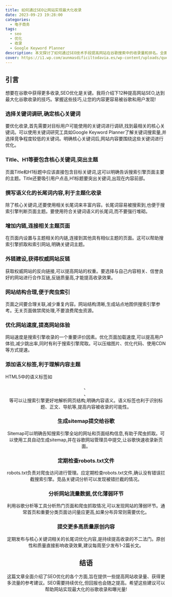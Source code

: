 ```yaml
---
title: 如何通过SEO让网站实现最大化收录
date: 2023-09-23 19:28:00
categories:
  - 电子商务
tags:
  - seo
  - 优化
  - 收录
  - Google Keyword Planner
description: 本文探讨了如何通过SEO技术手段提高网站在谷歌搜索中的收录量和排名。全面介绍了SEO收录量最大化的策略思路,为网站提供了提升搜索引擎曝光的参考。
cover: https://i1.wp.com/aunmasdificiltodavia.es/wp-content/uploads/que-es-SEO-01.jpg?fit=1062%2C620&ssl=1
---
```


## 引言

想要在谷歌中获得更多收录,SEO优化是关键。我将介绍下12种提高网站SEO,达到最大化谷歌收录的技巧。掌握这些技巧,让您的内容更容易被谷歌和用户发现!

### 选择关键词调研,确定核心关键词

要优化收录,首先需要对目标用户可能使用的关键词进行调研,找到最相关的核心关键词。可以使用关键词研究工具如Google Keyword Planner了解关键词搜索量,并选择竞争程度较低的关键词。明确核心关键词后,网站内容要围绕这些关键词进行优化。

### Title、H1等要包含核心关键词,突出主题

页面Title和H1标题中应该直接包含目标关键词,这可以明确告诉搜索引擎页面主要的主题。Title还要吸引用户点击,H1标题要突出关键词,出现在内容前部。

### 撰写语义化的长尾词内容,利于主题化收录 

除了核心关键词,还要使用相关长尾词来丰富内容。长尾词容易被搜索到,也便于搜索引擎判断页面主题。要使用符合关键词语义的长尾词,而不要强行堆砌。

### 增加内链,连接相关主题页面 

在页面内设置与主题相关的内链,连接到其他具有相似主题的页面。这可以帮助搜索引擎抓取和索引网站,明确关键词主题。

### 外链建设,获得权威网站反链

获取权威网站的反向链接,可以提高网站的权重。要选择与自己内容相关、信誉良好的网站进行合作互链,反链质量高,才能提高收录效果。

### 网站结构合理,便于爬虫索引

页面之间要合理关联,减少重复内容。网站结构清晰,生成站点地图供搜索引擎参考。无关页面做禁爬处理,不要浪费爬虫资源。

### 优化网站速度,提高网站体验

网站速度是搜索引擎收录的一个重要评价因素。优化页面加载速度,可以提高用户体验,减少跳出率,同时有利于搜索引擎爬取。可以压缩图片、优化代码、使用CDN等方式提速。

### 添加语义标签,利于理解内容主题  

HTML5中的语义标签如<header>、<nav>、<article>等可以让搜索引擎更好地解析网页结构,明确内容语义。语义标签也利于识别标题、正文、导航等,提高内容被收录的可能性。

### 生成sitemap提交给谷歌  

Sitemap可以明确告知搜索引擎全站的网址和页面结构信息,有助于爬虫抓取。可以使用工具自动生成sitemap,并在谷歌网站管理员中提交,让谷歌快速收录新页面。

### 定期检查robots.txt文件  

robots.txt负责对爬虫访问进行管理。应定期检查robots.txt文件,确认没有错误拦截搜索引擎。竞品关键词分析可以发现被错拦截的情况。

### 分析网站流量数据,优化薄弱环节

利用谷歌分析等工具分析热门页面和爬虫抓取情况,可以发现网站的薄弱环节。通常首页和重要分类页面访问量应更高,如果分布异常则需要优化。

### 提交更多高质量原创内容  

定期发布与核心关键词相关的长尾词优化内容,是持续提高收录的不二法门。原创性和质量直接影响收录效果,建议每周至少发布1-2篇长文。

## 结语

这篇文章全面介绍了SEO优化的各个方面,旨在提供一些提高网站收录量、获得更多流量的参考建议。SEO需要持续优化,但回报也会随之提高。希望这些建议可以帮助网站实现最大化的谷歌收录和曝光量!